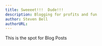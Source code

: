 ```yaml
---
title: Sweeeet!!!  Dude!!!
description: Blogging for profits and fun
author: Steven Bell
authorURL: 
---
```


This is the spot for Blog Posts